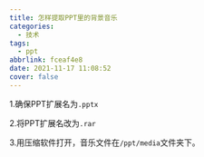 ```yaml
---
title: 怎样提取PPT里的背景音乐
categories:
  - 技术
tags:
  - ppt
abbrlink: fceaf4e8
date: 2021-11-17 11:08:52
cover: false
---
```


1.确保PPT扩展名为`.pptx`

2.将PPT扩展名改为`.rar`

3.用压缩软件打开，音乐文件在`/ppt/media`文件夹下。

